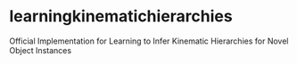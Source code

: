 # learningkinematichierarchies
Official Implementation for Learning to Infer Kinematic Hierarchies for Novel Object Instances
